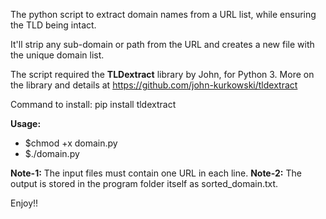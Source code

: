 The python script to extract domain names from a URL list, while ensuring the TLD being intact.

It'll strip any sub-domain or path from the URL and creates a new file with the unique domain list.

The script required the **TLDextract** library by John, for Python 3. More on the library and details at https://github.com/john-kurkowski/tldextract

Command to install: pip install tldextract

**Usage:**
- $chmod +x domain.py
- $./domain.py <filename>

**Note-1:** The input files must contain one URL in each line.
**Note-2:** The output is stored in the program folder itself as sorted_domain.txt.

Enjoy!!
